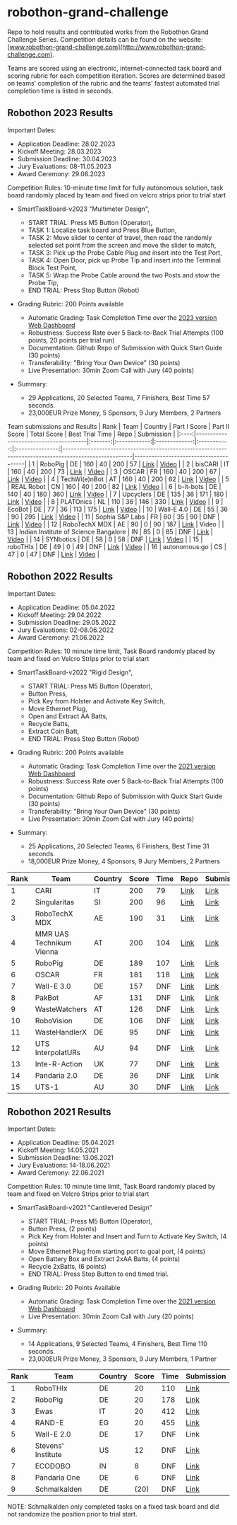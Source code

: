 # robothon-grand-challenge
Repo to hold results and contributed works from the Robothon Grand Challenge Series. Competition details can be found on the website: [www.robothon-grand-challenge.com](http://www.robothon-grand-challenge.com). 

Teams are scored using an electronic, internet-connected task board and scoring rubric for each competition iteration. Scores are determined based on teams' completion of the rubric and the teams' fastest automated trial completion time is listed in seconds.

## Robothon 2023 Results

Important Dates:
- Application Deadline: 28.02.2023
- Kickoff Meeting: 28.03.2023
- Submission Deadline: 30.04.2023
- Jury Evaluations: 08-11.05.2023
- Award Ceremony: 29.06.2023

Competition Rules: 10-minute time limit for fully autonomous solution, task board randomly placed by team and fixed on velcro strips prior to trial start
- SmartTaskBoard-v2023 "Multimeter Design", 
    - START TRIAL: Press M5 Button (Operator),
    - TASK 1: Localize task board and Press Blue Button, 
    - TASK 2: Move slider to center of travel, then read the randomly selected set point from the screen and move the slider to match,
    - TASK 3: Pick up the Probe Cable Plug and insert into the Test Port,
    - TASK 4: Open Door, pick up Probe Tip and insert into the Terminal Block Test Point,
    - TASK 5: Wrap the Probe Cable around the two Posts and stow the Probe Tip,
    - END TRIAL: Press Stop Button (Robot)

- Grading Rubric: 200 Points available
    - Automatic Grading: Task Completion Time over the [2023 version Web Dashboard](https://cloud.kaaiot.com/wd-public/c1v9jqmgul2l1s47m6bg/dashboards/0d2f0e4c-6a80-4cf4-a48d-5b25fcb35ac0/19addcfa-9cf1-42b3-8bd3-32a1feb4abdb?public_id=4e4990d1-dcab-4f1a-b1a6-8648e87bc5ad)
    - Robustness: Success Rate over 5 Back-to-Back Trial Attempts (100 points, 20 points per trial run)
    - Documentation: Github Repo of Submission with Quick Start Guide (30 points)
    - Transferability: "Bring Your Own Device" (30 points)
    - Live Presentation: 30min Zoom Call with Jury (40 points)

- Summary: 
    - 29 Applications, 20 Selected Teams, 7 Finishers, Best Time 57 seconds.
    - 23,000EUR Prize Money, 5 Sponsors, 9 Jury Members, 2 Partners

Team submissions and Results
| Rank | Team                                  | Country | Part I Score | Part II Score | Total Score | Best Trial Time | Repo                                                                                                 | Submission                            |
|:----:|---------------------------------------|:-------:|:------------:|:-------------:|:-----------:|:---------------:|------------------------------------------------------------------------------------------------------|---------------------------------------|
|   1  | RoboPig                               |    DE   |      160     |       40      |     200     |        57       | [Link](https://github.com/Usaali/Robothon23_Team_RoboPig)                                            | [Video](https://youtu.be/mdQzEPgGY5c) |
|   2  | bisCARI                               |    IT   |      160     |       40      |     200     |        73       | [Link](https://github.com/JRL-CARI-CNR-UNIBS/Robothon2023/)                                          | [Video](https://youtu.be/VPTP-P06Zw0) |
|   3  | OSCAR                                 |    FR   |      160     |       40      |     200     |        67       | [Link](https://github.com/bmeCEA/Robothon2023_Team_OSCAR)                                            | [Video](https://youtu.be/KhstpgqKxCM) |
|   4  | TechWi(e)nBot                         |    AT   |      160     |       40      |     200     |        62       | [Link](https://github.com/SebastianNeuhofer/Robothon-2023-Grand-Challenge-TechWi-e-nBot-Team-Report) | [Video](https://youtu.be/FTdWp1DbiTI) |
|   5  | REAL   Robot                          |    CN   |      160     |       40      |     200     |        82       | [Link](https://github.com/harryting-yiting/Robothon2023_REAL)                                        | [Video](https://youtu.be/OKme6N9VFfo) |
|   6  | b-it-bots                             |    DE   |      140     |       40      |     180     |       360       | [Link](https://github.com/b-it-bots/robothon2023)                                                    | [Video](https://youtu.be/xqp_N380Ss8) |
|   7  | Upcyclers                             |    DE   |      135     |       36      |     171     |       180       | [Link](https://github.com/hrii-iit/robothon-2023-documentation)                                      | [Video](https://youtu.be/W2LHt63_BMQ) |
|   8  | PLATOnics                             |    NL   |      110     |       36      |     146     |       330       | [Link](https://github.com/platonics-delft/robothon23_manipulation)                                   | [Video](https://youtu.be/PlI13VvSWv0) |
|   9  | EcoBot                                |    DE   |      77      |       36      |     113     |       175       | [Link](https://github.com/Hariharan2096/Robothon-2023---Team-Ecobot-Documentation.git)               | [Video](https://youtu.be/NqBQY-uR7io) |
|  10  | Wall-E   4.0                          |    DE   |      55      |       36      |      90     |       295       | [Link](https://github.com/tslimak/Robothon_2023)                                                     | [Video](https://youtu.be/YfiDcldGIeg) |
|  11  | Sophia   S&P Labs                     |    FR   |      60      |       35      |      90     |       DNF       | [Link](https://github.com/sp-sophia-labs/robothon2023)                                               | [Video](https://youtu.be/YXHpW0eg5LM) |
|  12  | RoboTechX   MDX                       |    AE   |      90      |       0       |      90     |       187       | [Link](https://github.com/judhi/Robothon2023)                                                        | Video                                 |
|  13  | Indian Institute of Science Bangalore |    IN   |      85      |       0       |      85     |       DNF       | [Link](https://github.com/ShravanShenoyRobothon/Robothon_Submission.git)                             | [Video](https://youtu.be/tepnob4D2r0) |
|  14  | SYNbotics                             |    DE   |      58      |       0       |      58     |       DNF       | [Link](https://github.com/Aishkrish18/Robothon_2023)                                                 | [Video](https://youtu.be/-R4pJ9-RHgM) |
|  15  | roboTHIx                              |    DE   |      49      |       0       |      49     |       DNF       | [Link](https://github.com/christianpfitzner/thi_robothix_grand_challenge/tree/task_implementations)  | [Video](https://youtu.be/mBOckCAnD3A) |
|  16  | autonomous:go                         |    CS   |      47      |       0       |      47     |       DNF       | [Link](https://github.com/tbiocanin/robothon-BU)                                                     | [Video](https://youtu.be/8fgHcx3_Y14) |

## Robothon 2022 Results

Important Dates:
- Application Deadline: 05.04.2022
- Kickoff Meeting: 29.04.2022
- Submission Deadline: 29.05.2022
- Jury Evaluations: 02-08.06.2022
- Award Ceremony: 21.06.2022

Competition Rules: 10 minute time limit, Task Board randomly placed by team and fixed on Velcro Strips prior to trial start
- SmartTaskBoard-v2022 "Rigid Design", 
    - START TRIAL: Press M5 Button (Operator),
    - Button Press, 
    - Pick Key from Holster and Activate Key Switch, 
    - Move Ethernet Plug, 
    - Open and Extract AA Batts, 
    - Recycle Batts, 
    - Extract Coin Batt, 
    - END TRIAL: Press Stop Button (Robot)

- Grading Rubric: 200 Points available
    - Automatic Grading: Task Completion Time over the [2021 version Web Dashboard](https://cloud.kaaiot.com/wd-public/c1v9jqmgul2l1s47m6bg/dashboards/dashboard2/931cb10a-3044-49c8-8530-5ce0951e291b?public_id=4e4990d1-dcab-4f1a-b1a6-8648e87bc5ad)
    - Robustness: Success Rate over 5 Back-to-Back Trial Attempts (100 points)
    - Documentation: Github Repo of Submission with Quick Start Guide (30 points)
    - Transferability: "Bring Your Own Device" (30 points)
    - Live Presentation: 30min Zoom Call with Jury (40 points)

- Summary: 
    - 25 Applications, 20 Selected Teams, 6 Finishers, Best Time 31 seconds.
    - 18,000EUR Prize Money, 4 Sponsors, 9 Jury Members, 2 Partners

| Rank | Team                     | Country | Score | Time | Repo | Submission |
|------|--------------------------|---------|-------|------|------|------------|
| 1    | CARI                     | IT      | 200   | 79   | [Link](https://github.com/JRL-CARI-CNR-UNIBS/robothon2022_report) | [Link](https://www.youtube.com/watch?v=-7PKODsL5Hg)       |
| 2    | Singularitas             | SI      | 200   | 96   | [Link](https://github.com/fe-robolab-robothon/Robothon22-submission) | [Link](https://youtu.be/F7fGstqG9_g)       |
| 3    | RoboTechX MDX            | AE      | 190   | 31   | [Link](https://github.com/judhi/Robothon2022) | [Link](https://youtu.be/GMiIbyAD_ZM)       |
| 4    | MMR UAS Technikum Vienna | AT      | 200   | 104  | [Link](https://github.com/mmruastechnikumvienna/robothon-2022) | [Link](https://youtu.be/j85291qVEW0)       |
| 5    | RoboPig                  | DE      | 189   | 107  | [Link](https://github.com/Usaali/Robothon22_Team_RoboPig) | [Link](https://youtu.be/JhB3lCcSqhs)       |
| 6    | OSCAR                    | FR      | 181   | 118  | [Link](https://github.com/bg-cea/robothon_doc) | [Link](https://youtu.be/MvHApNaaEhE)       |
| 7    | Wall-E 3.0               | DE      | 157   | DNF  | [Link](https://github.com/FloPa0205/robothon_2022) | [Link](https://youtu.be/GOwxwCnzlJY)       |
| 8    | PakBot                   | AF      | 131   | DNF  | [Link](https://github.com/MuhammadUmarAnjum/PakBot) | [Link](https://youtu.be/I384xB4_ahM)       |
| 9    | WasteWatchers            | AT      | 126   | DNF  | [Link](https://github.com/Chrge/WasteWatchers_Robothon_Grand_Challenge) | [Link](https://www.youtube.com/watch?v=MLgwpv0BSsc)       |
| 10   | RoboVision               | DE      | 106   | DNF  | [Link](https://github.com/dev-kokje/robovision-vision-system) | [Link](https://youtu.be/Yara5ik-SJM)       |
| 11   | WasteHandlerX            | DE      | 95    | DNF  | [Link](https://github.com/henriqueasousa/WasteHandlerX_Robotothon22) | [Link](https://youtu.be/SfmRrjZiMKk)       |
| 12   | UTS InterpolatURs        | AU      | 94    | DNF  | [Link](https://github.com/UTS-InterpolatURs/robotics-robothon) | [Link](https://youtu.be/Ay1oUoMYjNo)       |
| 13   | Inte-R-Action            | UK      | 77    | DNF  | [Link](https://github.com/inte-R-action/robothon) | [Link](https://youtu.be/eEnA804iaSw)       |
| 14   | Pandaria 2.0             | DE      | 36    | DNF  | [Link](https://github.com/flomarjos/pandaria2.0/) | Link       |
| 15   | UTS-1                    | AU      | 30    | DNF  | [Link](https://github.com/hamyyy/Robothon-Competition) | [Link](https://www.youtube.com/watch?v=ZdJU5q-RZoU)       |

## Robothon 2021 Results

Important Dates:
- Application Deadline: 05.04.2021
- Kickoff Meeting: 14.05.2021
- Submission Deadline: 13.06.2021
- Jury Evaluations: 14-18.06.2021
- Award Ceremony: 22.06.2021

Competition Rules: 10 minute time limit, Task Board randomly placed by team and fixed on Velcro Strips prior to trial start
- SmartTaskBoard-v2021 "Cantilevered Design"
    - START TRIAL: Press M5 Button (Operator),
    - Button Press, (2 points) 
    - Pick Key from Holster and Insert and Turn to Activate Key Switch, (4 points)
    - Move Ethernet Plug from starting port to goal port, (4 points)
    - Open Battery Box and Extract 2xAA Batts, (4 points)
    - Recycle 2xBatts, (6 points)
    - END TRIAL: Press Stop Button to end timed trial.

- Grading Rubric: 20 Points Available
    - Automatic Grading: Task Completion Time over the [2021 version Web Dashboard](https://cloud.kaaiot.com/wd-public/c1v9jqmgul2l1s47m6bg/dashboards/dashboard2/931cb10a-3044-49c8-8530-5ce0951e291b?public_id=4e4990d1-dcab-4f1a-b1a6-8648e87bc5ad)
    - Live Presentation: 30min Zoom Call with Jury (20 points)

- Summary: 
    - 14 Applications, 9 Selected Teams, 4 Finishers, Best Time 110 seconds.
    - 23,000EUR Prize Money, 3 Sponsors, 9 Jury Members, 1 Partner

| Rank | Team               | Country | Score | Time | Submission |
|------|--------------------|---------|-------|------|------------|
| 1    | RoboTHIx           | DE      | 20    | 110  | [Link](https://youtu.be/ioGHIkiT0CQ)       |
| 2    | RoboPig            | DE      | 20    | 178  | [Link](https://youtu.be/fVcVUHaFF9U)       |
| 3    | Ewas               | IT      | 20    | 412  | [Link](https://youtu.be/HkJxfEbmVX4)       |
| 4    | RAND-E             | EG      | 20    | 455  | [Link](https://youtu.be/vvuTPD02-40)       |
| 5    | Wall-E 2.0         | DE      | 17    | DNF  | Link       |
| 6    | Stevens' Institute | US      | 12    | DNF  | [Link](https://youtu.be/O7hiU4FociI)       |
| 7    | ECODOBO            | IN      | 8     | DNF  | [Link](https://youtu.be/ZrWcuYw5IAU)       |
| 8    | Pandaria One       | DE      | 6     | DNF  | [Link](https://youtu.be/qHaRNH115nM)       |
| 9    | Schmalkalden       | DE      | (20)  | DNF  | [Link](https://youtu.be/EDeVlx6ivnI)       |

NOTE: Schmalkalden only completed tasks on a fixed task board and did not randomize the position prior to trial start.
